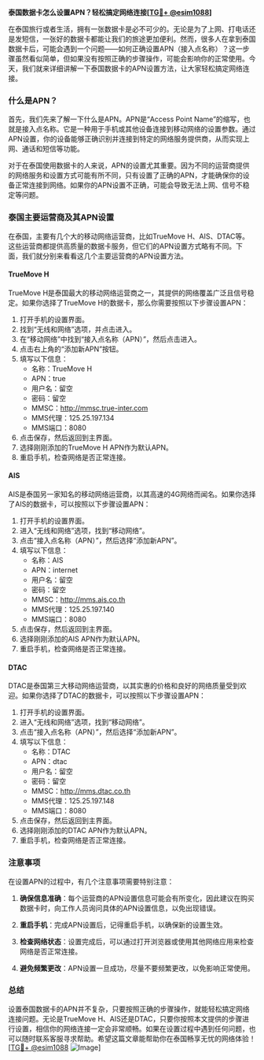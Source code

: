 **泰国数据卡怎么设置APN？轻松搞定网络连接[[TG💪+ @esim1088](https://t.me/s/esim1088)]**

在泰国旅行或者生活，拥有一张数据卡是必不可少的。无论是为了上网、打电话还是发短信，一张好的数据卡都能让我们的旅途更加便利。然而，很多人在拿到泰国数据卡后，可能会遇到一个问题——如何正确设置APN（接入点名称）？这一步骤虽然看似简单，但如果没有按照正确的步骤操作，可能会影响你的正常使用。今天，我们就来详细讲解一下泰国数据卡的APN设置方法，让大家轻松搞定网络连接。

### 什么是APN？

首先，我们先来了解一下什么是APN。APN是“Access Point Name”的缩写，也就是接入点名称。它是一种用于手机或其他设备连接到移动网络的设置参数。通过APN设置，你的设备能够正确识别并连接到特定的网络服务提供商，从而实现上网、通话和短信等功能。

对于在泰国使用数据卡的人来说，APN的设置尤其重要。因为不同的运营商提供的网络服务和设置方式可能有所不同，只有设置了正确的APN，才能确保你的设备正常连接到网络。如果你的APN设置不正确，可能会导致无法上网、信号不稳定等问题。

### 泰国主要运营商及其APN设置

在泰国，主要有几个大的移动网络运营商，比如TrueMove H、AIS、DTAC等。这些运营商都提供高质量的数据卡服务，但它们的APN设置方式略有不同。下面，我们就分别来看看这几个主要运营商的APN设置方法。

#### TrueMove H

TrueMove H是泰国最大的移动网络运营商之一，其提供的网络覆盖广泛且信号稳定。如果你选择了TrueMove H的数据卡，那么你需要按照以下步骤设置APN：

1. 打开手机的设置界面。
2. 找到“无线和网络”选项，并点击进入。
3. 在“移动网络”中找到“接入点名称（APN）”，然后点击进入。
4. 点击右上角的“添加新APN”按钮。
5. 填写以下信息：
   - 名称：TrueMove H
   - APN：true
   - 用户名：留空
   - 密码：留空
   - MMSC：http://mmsc.true-inter.com
   - MMS代理：125.25.197.134
   - MMS端口：8080
6. 点击保存，然后返回到主界面。
7. 选择刚刚添加的TrueMove H APN作为默认APN。
8. 重启手机，检查网络是否正常连接。

#### AIS

AIS是泰国另一家知名的移动网络运营商，以其高速的4G网络而闻名。如果你选择了AIS的数据卡，可以按照以下步骤设置APN：

1. 打开手机的设置界面。
2. 进入“无线和网络”选项，找到“移动网络”。
3. 点击“接入点名称（APN）”，然后选择“添加新APN”。
4. 填写以下信息：
   - 名称：AIS
   - APN：internet
   - 用户名：留空
   - 密码：留空
   - MMSC：http://mms.ais.co.th
   - MMS代理：125.25.197.140
   - MMS端口：8080
5. 点击保存，然后返回到主界面。
6. 选择刚刚添加的AIS APN作为默认APN。
7. 重启手机，检查网络是否正常连接。

#### DTAC

DTAC是泰国第三大移动网络运营商，以其实惠的价格和良好的网络质量受到欢迎。如果你选择了DTAC的数据卡，可以按照以下步骤设置APN：

1. 打开手机的设置界面。
2. 进入“无线和网络”选项，找到“移动网络”。
3. 点击“接入点名称（APN）”，然后选择“添加新APN”。
4. 填写以下信息：
   - 名称：DTAC
   - APN：dtac
   - 用户名：留空
   - 密码：留空
   - MMSC：http://mms.dtac.co.th
   - MMS代理：125.25.197.148
   - MMS端口：8080
5. 点击保存，然后返回到主界面。
6. 选择刚刚添加的DTAC APN作为默认APN。
7. 重启手机，检查网络是否正常连接。

### 注意事项

在设置APN的过程中，有几个注意事项需要特别注意：

1. **确保信息准确**：每个运营商的APN设置信息可能会有所变化，因此建议在购买数据卡时，向工作人员询问具体的APN设置信息，以免出现错误。
   
2. **重启手机**：完成APN设置后，记得重启手机，以确保新的设置生效。

3. **检查网络状态**：设置完成后，可以通过打开浏览器或使用其他网络应用来检查网络是否正常连接。

4. **避免频繁更改**：APN设置一旦成功，尽量不要频繁更改，以免影响正常使用。

### 总结

设置泰国数据卡的APN并不复杂，只要按照正确的步骤操作，就能轻松搞定网络连接问题。无论是TrueMove H、AIS还是DTAC，只要你按照本文提供的步骤进行设置，相信你的网络连接一定会非常顺畅。如果在设置过程中遇到任何问题，也可以随时联系客服寻求帮助。希望这篇文章能帮助你在泰国畅享无忧的网络体验！[[TG💪+ @esim1088](https://t.me/s/esim1088) ![Image](https://i.postimg.cc/4NQfJmqS/Snipaste-2025-05-13-00-14-12.png)]